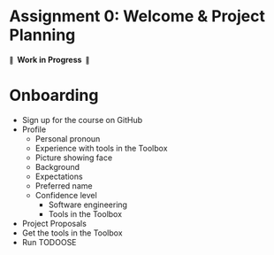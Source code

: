# Assignment 0: Welcome & Project Planning

**<small>🚧</small>  Work in Progress  <small>🚧</small>**

# Onboarding

- Sign up for the course on GitHub
- Profile
  - Personal pronoun
  - Experience with tools in the Toolbox
  - Picture showing face
  - Background
  - Expectations
  - Preferred name
  - Confidence level
    - Software engineering
    - Tools in the Toolbox
- Project Proposals
- Get the tools in the Toolbox
- Run TODOOSE
